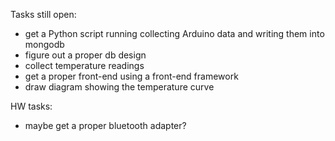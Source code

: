 Tasks still open:
* get a Python script running collecting Arduino data and writing them into mongodb
* figure out a proper db design
* collect temperature readings
* get a proper front-end using a front-end framework
* draw diagram showing the temperature curve

HW tasks:
* maybe get a proper bluetooth adapter?
